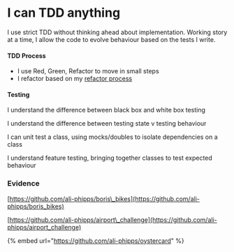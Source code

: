 # I can TDD anything

I use strict TDD without thinking ahead about implementation. Working story at a time, I allow the code to evolve behaviour based on the tests I write.

#### TDD Process

* I use Red, Green, Refactor to move in small steps
* I refactor based on my [refactor process](i-can-refactor-anything.md)

#### Testing

I understand the difference between black box and white box testing

I understand the difference between testing state v testing behaviour

I can unit test a class, using mocks/doubles to isolate dependencies on a class 

I understand feature testing, bringing together classes to test expected behaviour

### Evidence

[https://github.com/ali-phipps/boris\_bikes](https://github.com/ali-phipps/boris_bikes)

[https://github.com/ali-phipps/airport\_challenge](https://github.com/ali-phipps/airport_challenge)

{% embed url="https://github.com/ali-phipps/oystercard" %}





